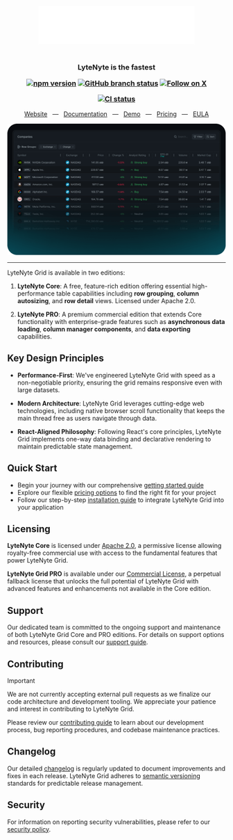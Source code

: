 <div align="center">
  <br><br>
  <picture>
    <source media="(prefers-color-scheme: dark)" srcset="./resources/lytenyte-dark.svg"/>
    <source media="(prefers-color-scheme: light)" srcset="./resources/lytenyte-light.svg"/>
    <img width="360" alt="Logo of LyteNyte Grid" src="./resources/lytenyte-dark.svg"/>
  </picture>
  <br><br>

  <h3>LyteNyte is the fastest <a href="https://1771technologies.com/>React Data Grid</a> ever build on the modern web</h3>
</div>

Unrivaled speed, memory efficient, feature-rich, and a tiny bundle size. Created
to help your enterprise achieve extraordinary results. Command total control of your data
with effortless sorting, filter for specific values, group and aggregate rows of data.
All these features are available in our free Core edition.

Go PRO and utilize tree data or asynchronous data loading. Leverage our purpose built
UI components to manage columns and views. Create custom column menus, context menus,
data exports, and popover dialogs.

<div align="center">

[![npm version](https://img.shields.io/npm/v/@1771technologies/lytenyte-grid-enterprise)](https://www.npmjs.com/package/@1771technologies/lytenyte-grid-enterprise)
[![GitHub branch status](https://img.shields.io/github/checks-status/1771-Technologies/lytenyte/HEAD)](https://github.com/1771-Technologies/lytenyte/HEAD/)
[![Follow on X](https://img.shields.io/twitter/follow/1771tech.svg?label=follow+1771tech)](https://x.com/1771tech)

<!-- [![OpenSSF Best Practices](https://www.bestpractices.dev/projects/TODO/badge)](https://www.bestpractices.dev/projects/TODO) -->

[![CI status](https://github.com/1771-Technologies/lytenyte/actions/workflows/release.yml/badge.svg?branch=main)](https://github.com/1771-Technologies/lytenyte/actions/workflows/release.yml?query=branch%3Amain)

</div>

<div align="center">

<a href="https://1771technologies.com">Website</a> &nbsp;&nbsp;—&nbsp;&nbsp; <a href="https://1771technologies.com/docs/intro-getting-started">Documentation</a> &nbsp;&nbsp;—&nbsp;&nbsp; <a href="https://1771technologeis.com/demo">Demo</a> &nbsp;&nbsp;—&nbsp;&nbsp; <a href="https://1771technologies.com/pricing">Pricing</a> &nbsp;&nbsp;—&nbsp;&nbsp; <a href="https://1771technologies.com/eula">EULA</a>

</div>

![LyteNyte Logo](./resources/grid-snapshot.png)

---

LyteNyte Grid is available in two editions:

1. **LyteNyte Core**: A free, feature-rich edition offering essential high-performance table
   capabilities including **row grouping**, **column autosizing**, and **row detail** views. Licensed under Apache 2.0.

2. **LyteNyte PRO**: A premium commercial edition that extends Core functionality with enterprise-grade
   features such as **asynchronous data loading**, **column manager components**, and **data exporting** capabilities.

## Key Design Principles

- **Performance-First**: We've engineered LyteNyte Grid with speed as a non-negotiable priority,
  ensuring the grid remains responsive even with large datasets.

- **Modern Architecture**: LyteNyte Grid leverages cutting-edge web technologies, including native
  browser scroll functionality that keeps the main thread free as users navigate through data.

- **React-Aligned Philosophy**: Following React's core principles, LyteNyte Grid
  implements one-way data binding and declarative rendering to maintain predictable state management.

## Quick Start

- Begin your journey with our comprehensive [getting started guide](https://www.1771technologies.com/docs/intro-getting-started)
- Explore our flexible [pricing options](https://www.1771technologies.com/pricing) to find the right fit for your project
- Follow our step-by-step [installation guide](https://www.1771technologies.com/docs/intro-installation) to integrate LyteNyte Grid into your application

## Licensing

**LyteNyte Core** is licensed under [Apache 2.0](https://www.apache.org/licenses/LICENSE-2.0), a
permissive license allowing royalty-free commercial use with access to the fundamental features that power LyteNyte Grid.

**LyteNyte Grid PRO** is available under our [Commercial License](https://www.1771technologies.com/eula), a
perpetual fallback license that unlocks the full potential of LyteNyte Grid
with advanced features and enhancements not available in the Core edition.

## Support

Our dedicated team is committed to the ongoing support and maintenance of both LyteNyte Grid Core
and PRO editions. For details on support options and resources,
please consult our [support guide](https://www.1771technologies.com/support).

## Contributing

> [!IMPORTANT]
> We are not currently accepting external pull requests as we finalize our code architecture and
> development tooling. We appreciate your patience and interest in contributing to LyteNyte Grid.

Please review our [contributing guide](./CONTRIBUTING.md) to learn about our development
process, bug reporting procedures, and codebase maintenance practices.

## Changelog

Our detailed [changelog](https://www.1771technologies.com/docs/changelog/changelog) is regularly
updated to document improvements and fixes in each release. LyteNyte Grid
adheres to [semantic versioning](https://semver.org/) standards for predictable release management.

## Security

For information on reporting security vulnerabilities, please refer to our [security policy](./SECURITY.md).
